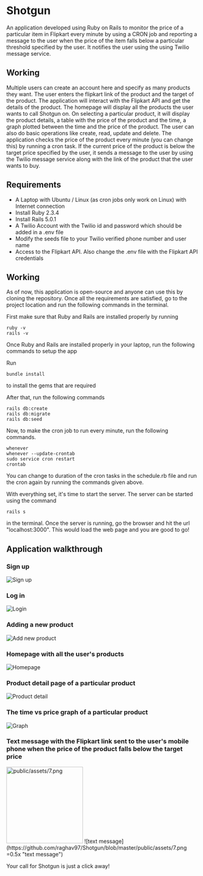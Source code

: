 # Shotgun

An application developed using Ruby on Rails to monitor the price of a particular item in Flipkart every minute by using a CRON job and reporting a message to the user when the price of the item falls below a particular threshold specified by the user. It notifies the user using the using Twilio message service.

## Working

Multiple users can create an account here and specify as many products they want. The user enters the flipkart link of the product and the target of the product. The application will interact with the Flipkart API and get the details of the product. The homepage will display all the products the user wants to call Shotgun on. On selecting a particular product, it will display the product details, a table with the price of the product and the time, a graph plotted between the time and the price of the product. The user can also do basic operations like create, read, update and delete. The application checks the price of the product every minute (you can change this) by running a cron task. If the current price of the product is below the target price specified by the user, it sends a message to the user by using the Twilio message service along with the link of the product that the user wants to buy.

## Requirements

* A Laptop with Ubuntu / Linux (as cron jobs only work on Linux) with Internet connection
* Install Ruby 2.3.4
* Install Rails 5.0.1
* A Twilio Account with the Twilio id and password which should be added in a .env file
* Modify the seeds file to your Twilio verified phone number and user name
* Access to the Flipkart API. Also change the .env file with the Flipkart API credentials

## Working


As of now, this application is open-source and anyone can use this by cloning the repository.
Once all the requirements are satisfied, go to the project location and run the following commands in the terminal.

First make sure that Ruby and Rails are installed properly by running

```
ruby -v
rails -v
```

Once Ruby and Rails are installed properly in your laptop, run the following commands to setup the app

Run
```
bundle install
```
to install the gems that are required

After that, run the following commands

```
rails db:create
rails db:migrate
rails db:seed
```

Now, to make the cron job to run every minute, run the following commands.

```
whenever
whenever --update-crontab
sudo service cron restart
crontab
```
You can change to duration of the cron tasks in the schedule.rb file and run the cron again by running the commands given above.

With everything set, it's time to start the server. The server can be started using the command

```
rails s
``` 

in the terminal. Once the server is running, go the browser and hit the url "localhost:3000". This would load the web page and you are good to go!


## Application walkthrough

### Sign up
![Sign up](https://github.com/raghav97/Shotgun/blob/master/public/assets/1.png "Sign up")



### Log in
![Login](https://github.com/raghav97/Shotgun/blob/master/public/assets/2.png "Login")



### Adding a new product
![Add new product](https://github.com/raghav97/Shotgun/blob/master/public/assets/6.png "Add new product")



### Homepage with all the user's products
![Homepage](https://github.com/raghav97/Shotgun/blob/master/public/assets/3.png "Homepage")



### Product detail page of a particular product
![Product detail](https://github.com/raghav97/Shotgun/blob/master/public/assets/4.png "Product detail")



### The time vs price graph of a particular product
![Graph](https://github.com/raghav97/Shotgun/blob/master/public/assets/5.png "Graph")



### Text message with the Flipkart link sent to the user's mobile phone when the price of the product falls below the target price

<img src="drawing.jpg" alt="public/assets/7.png" style="width: 200px;"/>
![text message](https://github.com/raghav97/Shotgun/blob/master/public/assets/7.png =0.5x "text message")

Your call for Shotgun is just a click away!
